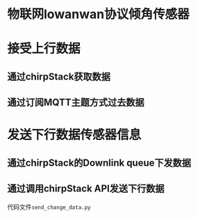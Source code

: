 物联网lowanwan协议倾角传感器
=
# 接受上行数据
## 通过chirpStack获取数据
## 通过订阅MQTT主题方式过去数据
# 发送下行数据传感器信息
## 通过chirpStack的Downlink queue下发数据
## 通过调用chirpStack API发送下行数据
代码文件```send_change_data.py```

